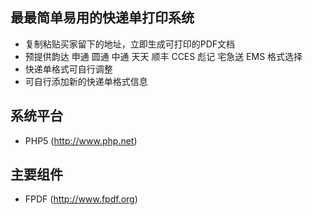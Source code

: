 ## 最最简单易用的快递单打印系统 ##

  * 复制粘贴买家留下的地址，立即生成可打印的PDF文档
  * 预提供韵达 申通 圆通 中通 天天 顺丰 CCES 彪记 宅急送 EMS 格式选择
  * 快递单格式可自行调整
  * 可自行添加新的快递单格式信息

## 系统平台 ##

  * PHP5 (http://www.php.net)

## 主要组件 ##

  * FPDF (http://www.fpdf.org)